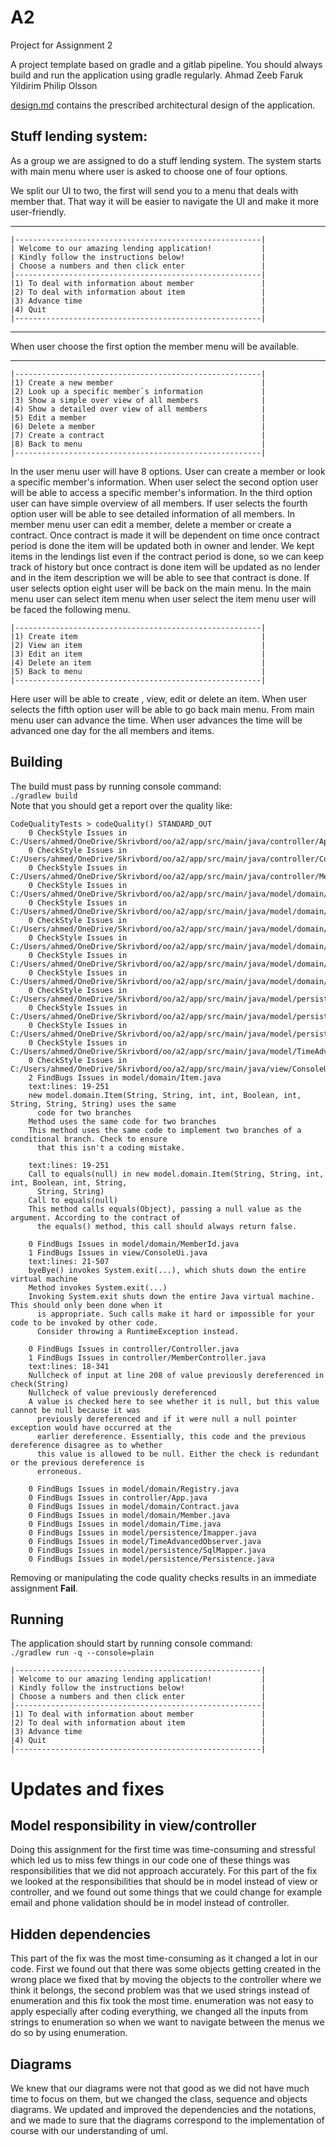 # A2

Project for Assignment 2

A project template based on gradle and a gitlab pipeline. You should always build and run the application using gradle regularly.
Ahmad Zeeb
Faruk Yildirim
Philip Olsson

[design.md](design.md) contains the prescribed architectural design of the application.
## Stuff lending system:
As a group we are assigned to do a stuff lending system. The system starts with main menu where user is asked to choose one of four options.

We split our UI to two, the first will send you to a menu that deals with member that. That way it will be easier to navigate the UI and make it more user-friendly.
***

```
|-------------------------------------------------------|
| Welcome to our amazing lending application!           |
| Kindly follow the instructions below!                 |
| Choose a numbers and then click enter                 |
|-------------------------------------------------------|
|1) To deal with information about member               |
|2) To deal with information about item                 |
|3) Advance time                                        |
|4) Quit                                                |
|-------------------------------------------------------|
```
***
When user choose the first option the member menu will be available.
***

```
|-------------------------------------------------------|
|1) Create a new member                                 |
|2) Look up a specific member`s information             |
|3) Show a simple over view of all members              |
|4) Show a detailed over view of all members            |
|5) Edit a member                                       |
|6) Delete a member                                     |
|7) Create a contract                                   |
|8) Back to menu                                        |
|-------------------------------------------------------|
```


In the user menu user will have 8 options. User can create a member or look a specific member's information. When user select the second option user will be able to
access a specific member's information.
In the third option user can have simple overview of all members. If user selects the fourth option user will be able to see detailed information of all members. In member menu user can edit a member, delete a member or create a contract. Once contract is made it will be dependent on time once contract period is done the item will be updated both in owner and lender. We kept items in the lendings list even if the contract period is done, so we can keep track of history but once contract is done item will be updated as no lender and in the item description we will be able to see that contract is done. If user selects option eight user will be back on the main menu. In the main menu user can select item menu when user select the item menu user will be faced the following menu.


```
|-------------------------------------------------------|
|1) Create item                                         |
|2) View an item                                        |
|3) Edit an item                                        |
|4) Delete an item                                      |
|5) Back to menu                                        |
|-------------------------------------------------------|
```

Here user will be able to create , view, edit or delete an item. When user selects the fifth option user will be able to go back main menu. From main menu user can advance the time. When user advances the time will be advanced one day for the all members and items.





## Building
The build must pass by running console command:  
`./gradlew build`  
Note that you should get a report over the quality like:
```
CodeQualityTests > codeQuality() STANDARD_OUT
    0 CheckStyle Issues in C:/Users/ahmed/OneDrive/Skrivbord/oo/a2/app/src/main/java/controller/App.java
    0 CheckStyle Issues in C:/Users/ahmed/OneDrive/Skrivbord/oo/a2/app/src/main/java/controller/Controller.java
    0 CheckStyle Issues in C:/Users/ahmed/OneDrive/Skrivbord/oo/a2/app/src/main/java/controller/MemberController.java
    0 CheckStyle Issues in C:/Users/ahmed/OneDrive/Skrivbord/oo/a2/app/src/main/java/model/domain/Contract.java
    0 CheckStyle Issues in C:/Users/ahmed/OneDrive/Skrivbord/oo/a2/app/src/main/java/model/domain/Item.java
    0 CheckStyle Issues in C:/Users/ahmed/OneDrive/Skrivbord/oo/a2/app/src/main/java/model/domain/Member.java
    0 CheckStyle Issues in C:/Users/ahmed/OneDrive/Skrivbord/oo/a2/app/src/main/java/model/domain/MemberId.java
    0 CheckStyle Issues in C:/Users/ahmed/OneDrive/Skrivbord/oo/a2/app/src/main/java/model/domain/Registry.java
    0 CheckStyle Issues in C:/Users/ahmed/OneDrive/Skrivbord/oo/a2/app/src/main/java/model/domain/Time.java
    0 CheckStyle Issues in C:/Users/ahmed/OneDrive/Skrivbord/oo/a2/app/src/main/java/model/persistence/Imapper.java
    0 CheckStyle Issues in C:/Users/ahmed/OneDrive/Skrivbord/oo/a2/app/src/main/java/model/persistence/Persistence.java
    0 CheckStyle Issues in C:/Users/ahmed/OneDrive/Skrivbord/oo/a2/app/src/main/java/model/persistence/SqlMapper.java
    0 CheckStyle Issues in C:/Users/ahmed/OneDrive/Skrivbord/oo/a2/app/src/main/java/model/TimeAdvancedObserver.java
    0 CheckStyle Issues in C:/Users/ahmed/OneDrive/Skrivbord/oo/a2/app/src/main/java/view/ConsoleUi.java
    2 FindBugs Issues in model/domain/Item.java
    text:lines: 19-251
    new model.domain.Item(String, String, int, int, Boolean, int, String, String, String) uses the same
      code for two branches
    Method uses the same code for two branches
    This method uses the same code to implement two branches of a conditional branch. Check to ensure
      that this isn't a coding mistake.

    text:lines: 19-251
    Call to equals(null) in new model.domain.Item(String, String, int, int, Boolean, int, String,
      String, String)
    Call to equals(null)
    This method calls equals(Object), passing a null value as the argument. According to the contract of
      the equals() method, this call should always return false.

    0 FindBugs Issues in model/domain/MemberId.java
    1 FindBugs Issues in view/ConsoleUi.java
    text:lines: 21-507
    byeBye() invokes System.exit(...), which shuts down the entire virtual machine
    Method invokes System.exit(...)
    Invoking System.exit shuts down the entire Java virtual machine. This should only been done when it
      is appropriate. Such calls make it hard or impossible for your code to be invoked by other code.
      Consider throwing a RuntimeException instead.

    0 FindBugs Issues in controller/Controller.java
    1 FindBugs Issues in controller/MemberController.java
    text:lines: 18-341
    Nullcheck of input at line 208 of value previously dereferenced in check(String)
    Nullcheck of value previously dereferenced
    A value is checked here to see whether it is null, but this value cannot be null because it was
      previously dereferenced and if it were null a null pointer exception would have occurred at the
      earlier dereference. Essentially, this code and the previous dereference disagree as to whether
      this value is allowed to be null. Either the check is redundant or the previous dereference is
      erroneous.

    0 FindBugs Issues in model/domain/Registry.java
    0 FindBugs Issues in controller/App.java
    0 FindBugs Issues in model/domain/Contract.java
    0 FindBugs Issues in model/domain/Member.java
    0 FindBugs Issues in model/domain/Time.java
    0 FindBugs Issues in model/persistence/Imapper.java
    0 FindBugs Issues in model/TimeAdvancedObserver.java
    0 FindBugs Issues in model/persistence/SqlMapper.java
    0 FindBugs Issues in model/persistence/Persistence.java
```

Removing or manipulating the code quality checks results in an immediate assignment **Fail**.

## Running
The application should start by running console command:  
`./gradlew run -q --console=plain`
```
|-------------------------------------------------------|
| Welcome to our amazing lending application!           |
| Kindly follow the instructions below!                 |
| Choose a numbers and then click enter                 |
|-------------------------------------------------------|
|1) To deal with information about member               |
|2) To deal with information about item                 |
|3) Advance time                                        |
|4) Quit                                                |
|-------------------------------------------------------|
```
# Updates and fixes

## Model responsibility in view/controller

Doing this assignment for the first time was time-consuming and stressful which led us to miss few things in our code
one of these things was responsibilities that we did not approach accurately. For this part of the fix we looked at the 
responsibilities that should be in model instead of view or controller, and we found out some things that we could change
for example email and phone validation should be in model instead of controller.

## Hidden dependencies

This part of the fix was the most time-consuming as it changed a lot in our code. First we found out that there was some 
objects getting created in the wrong place we fixed that by moving the objects to the controller where we think it belongs,
the second problem was that we used strings instead of enumeration and this fix took the most time. enumeration was not easy
to apply especially after coding everything, we changed all the inputs from strings to enumeration so when we want to navigate
between the menus we do so by using enumeration. 

## Diagrams 

We knew that our diagrams were not that good as we did not have much time to focus on them, but we changed the class, sequence and objects
diagrams. We updated and improved the dependencies and the notations, and we made to sure that the diagrams correspond to the implementation
of course with our understanding of uml.  
 

